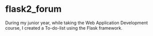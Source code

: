 # flask2_forum
During my junior year, while taking the Web Application Development course, I created a To-do-list using the Flask framework.
